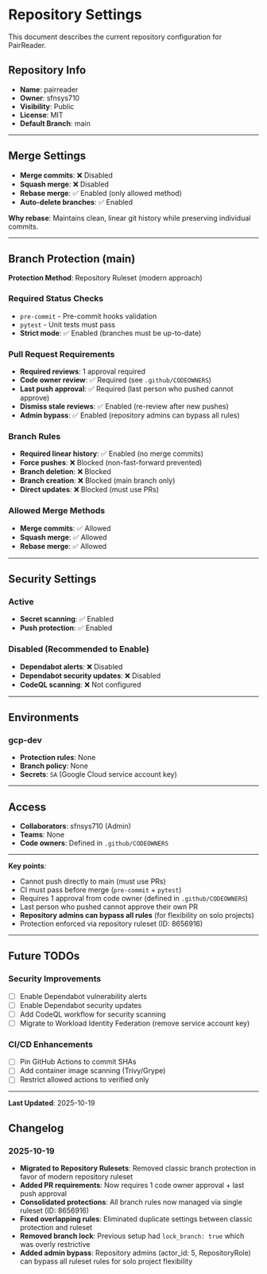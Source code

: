 # Repository Settings

This document describes the current repository configuration for PairReader.

## Repository Info

- **Name**: pairreader
- **Owner**: sfnsys710
- **Visibility**: Public
- **License**: MIT
- **Default Branch**: main

---

## Merge Settings

- **Merge commits**: ❌ Disabled
- **Squash merge**: ❌ Disabled
- **Rebase merge**: ✅ Enabled (only allowed method)
- **Auto-delete branches**: ✅ Enabled

**Why rebase**: Maintains clean, linear git history while preserving individual commits.

---

## Branch Protection (main)

**Protection Method**: Repository Ruleset (modern approach)

### Required Status Checks
- `pre-commit` - Pre-commit hooks validation
- `pytest` - Unit tests must pass
- **Strict mode**: ✅ Enabled (branches must be up-to-date)

### Pull Request Requirements
- **Required reviews**: 1 approval required
- **Code owner review**: ✅ Required (see `.github/CODEOWNERS`)
- **Last push approval**: ✅ Required (last person who pushed cannot approve)
- **Dismiss stale reviews**: ✅ Enabled (re-review after new pushes)
- **Admin bypass**: ✅ Enabled (repository admins can bypass all rules)

### Branch Rules
- **Required linear history**: ✅ Enabled (no merge commits)
- **Force pushes**: ❌ Blocked (non-fast-forward prevented)
- **Branch deletion**: ❌ Blocked
- **Branch creation**: ❌ Blocked (main branch only)
- **Direct updates**: ❌ Blocked (must use PRs)

### Allowed Merge Methods
- **Merge commits**: ✅ Allowed
- **Squash merge**: ✅ Allowed
- **Rebase merge**: ✅ Allowed

---

## Security Settings

### Active
- **Secret scanning**: ✅ Enabled
- **Push protection**: ✅ Enabled

### Disabled (Recommended to Enable)
- **Dependabot alerts**: ❌ Disabled
- **Dependabot security updates**: ❌ Disabled
- **CodeQL scanning**: ❌ Not configured

---

## Environments

### gcp-dev
- **Protection rules**: None
- **Branch policy**: None
- **Secrets**: `SA` (Google Cloud service account key)

---

## Access

- **Collaborators**: sfnsys710 (Admin)
- **Teams**: None
- **Code owners**: Defined in `.github/CODEOWNERS`

---

**Key points**:
- Cannot push directly to main (must use PRs)
- CI must pass before merge (`pre-commit` + `pytest`)
- Requires 1 approval from code owner (defined in `.github/CODEOWNERS`)
- Last person who pushed cannot approve their own PR
- **Repository admins can bypass all rules** (for flexibility on solo projects)
- Protection enforced via repository ruleset (ID: 8656916)

---

## Future TODOs

### Security Improvements
- [ ] Enable Dependabot vulnerability alerts
- [ ] Enable Dependabot security updates
- [ ] Add CodeQL workflow for security scanning
- [ ] Migrate to Workload Identity Federation (remove service account key)

### CI/CD Enhancements
- [ ] Pin GitHub Actions to commit SHAs
- [ ] Add container image scanning (Trivy/Grype)
- [ ] Restrict allowed actions to verified only

---

**Last Updated**: 2025-10-19

## Changelog

### 2025-10-19
- **Migrated to Repository Rulesets**: Removed classic branch protection in favor of modern repository ruleset
- **Added PR requirements**: Now requires 1 code owner approval + last push approval
- **Consolidated protections**: All branch rules now managed via single ruleset (ID: 8656916)
- **Fixed overlapping rules**: Eliminated duplicate settings between classic protection and ruleset
- **Removed branch lock**: Previous setup had `lock_branch: true` which was overly restrictive
- **Added admin bypass**: Repository admins (actor_id: 5, RepositoryRole) can bypass all ruleset rules for solo project flexibility
